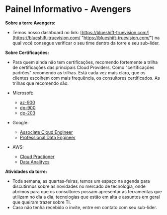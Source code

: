 # **Painel Informativo - Avengers**

**Sobre a torre Avengers:**

-   Temos nosso dashboard no link: [https://blueshift-truevision.com/](https://blueshift-truevision.com/ "https://blueshift-truevision.com/") na qual você consegue verificar o seu time dentro da torre e seu sub-lider.

**Sobre Certificações:**

-   Para quem ainda não tem certificações, recomendo fortemente a trilha de certificações das principais Cloud Providers. Como "certificações padrões" recomendo as trilhas. Está cada vez mais claro, que os clientes escolhem com mais frequência, os consultores certificados. As trilhas que recomendo são:  
    
-   Microsoft:
    -   [az-900](https://learn.microsoft.com/en-us/certifications/exams/az-900/)
    -   [dp-900](https://learn.microsoft.com/en-us/certifications/exams/dp-900/)
    -   [dp-203](https://learn.microsoft.com/en-us/certifications/exams/dp-203/)
-   Google:
    -   [Associate Cloud Engineer](https://cloud.google.com/certification/cloud-engineer?hl=pt-br)
    -   [Professional Data Engineer](https://cloud.google.com/learn/certification/data-engineer?hl=pt-br)
-   AWS:
    -   [Cloud Practioner](https://aws.amazon.com/pt/certification/certified-cloud-practitioner/)
    -   [Data Analitycs](https://aws.amazon.com/pt/certification/certified-data-analytics-specialty/)

**Atividades da torre:**

-   Toda semana, as quartas-feiras, temos um espaço na agenda para discutirmos sobre as novidades no mercado de tecnologia, onde abrimos para que os consultores possam apresentar as ferramentas que utilizam no dia a dia, tecnologias que estão em alta e assuntos em geral que queiram trazer sobre TI.
- Caso não tenha recebido o invite, entre em contato com seu sub-lider.
